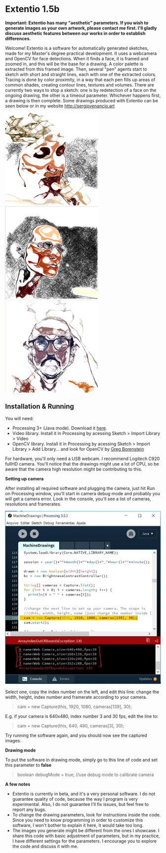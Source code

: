 # Extentio 1.5b

**Important: Extentio has many "aesthetic" parameters. If you wish to generate images as your own artwork, please contact me first. I'll gladly discuss aesthetic features between our works in order to establish differences.**

Welcome! Extentio is a software for automatically generated sketches, made for my Master's degree practical development. It uses a webcamera and OpenCV for face detections. When it finds a face, it is framed and zoomed in, and this will be the base for a drawing. A color palette is extracted from this framed image. Then, several "pen" agents start to sketch with short and straight lines, each with one of the extracted colors. Tracing is done by color proximity, in a way that each pen fills up areas of common shades, creating contour lines, textures and volumes. There are currently two ways to stop a sketch: one is by redetection of a face on the ongoing drawing, the other is a timeout parameter. Whichever happens first, a drawing is then complete. Some drawings produced with Extentio can be seen below or in my website http://sergiovenancio.art

![](./misc/2018621_146_d78.png)
![](./misc/2018628_952_d14.png)
![](./misc/20181112_2249_d2.png)


## Installation & Running

You will need:
- Processing 3+ (Java mode). Download it [here](http://processing.org/download).
- Video library. Install it in Processing by acessing Sketch > Import Library > Video
- OpenCV library. Install it in Processing by acessing Sketch > Import Library > Add Library... and look for OpenCV by [Greg Borenstein](https://github.com/atduskgreg/opencv-processing)

For hardware, you'll only need a USB webcam. I recommend Logitech C920 fullHD camera. You'll notice that the drawings might use a lot of CPU, so be aware that the camera high resolution might be contributing to this.


**Setting up camera**

After installing all required software and plugging the camera, just hit Run on Processing window, you'll start in camera debug mode and probably you will get a camera error. Look in the console, you'll see a list of cameras, resolutions and framerates. 

![](./misc/cameraSetup.jpg)

Select one, copy the index number on the left, and edit this line: change the width, height, index number and framerate according to your camera.

> cam = new Capture(this, 1920, 1080, cameras[139], 30);

E.g. if your camera is 640x480, index number 3 and 30 fps, edit the line to:

> cam = new Capture(this, 640, 480, cameras[3], 30);

Try running the software again, and you should now see the captured images. 


**Drawing mode**

To put the software in drawing mode, simply go to this line of code and set this parameter to **false**

> boolean debugMode = true; //use debug mode to calibrate camera


**A few notes**

- Extentio is currently in beta, and it's a very personal software. I do not guarantee quality of code, because the way I program is very experimental. Also, I do not guarantee I'll fix issues, but feel free to report any bugs.
- To change the drawing parameters, look for instructions inside the code. Since you need to know programming in order to customize this software, I won't bother to explain it here, it would take too long.
- The images you generate might be different from the ones I showcase. I share this code with basic adjustment of parameters, but in my practice, I have different settings for the parameters. I encourage you to explore the code and discuss it with me.
